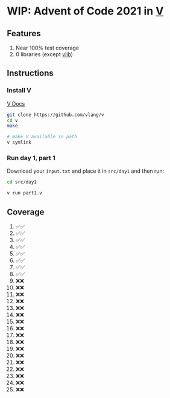 # WIP: Advent of Code 2021 in [V](https://vlang.io/)

## Features

1. Near 100% test coverage
2. 0 libraries (except [vlib](https://modules.vlang.io/))

## Instructions

### Install V

[V Docs](https://github.com/vlang/v/blob/master/doc/docs.md)

```bash
git clone https://github.com/vlang/v
cd v
make

# make V available in path
v symlink
```

### Run day 1, part 1

Download your `input.txt` and place it in `src/day1` and then run:

```bash
cd src/day1

v run part1.v
```

## Coverage

1. ✅✅
2. ✅✅
3. ✅✅
4. ✅✅
5. ✅✅
6. ✅✅
7. ✅✅
8. ✅✅
9. ❌❌
10. ❌❌
11. ❌❌
12. ❌❌
13. ❌❌
14. ❌❌
15. ❌❌
16. ❌❌
17. ❌❌
18. ❌❌
19. ❌❌
20. ❌❌
21. ❌❌
22. ❌❌
23. ❌❌
24. ❌❌
25. ❌❌
